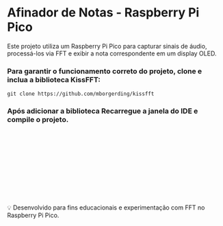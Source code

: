 # Afinador de Notas - Raspberry Pi Pico

Este projeto utiliza um Raspberry Pi Pico para capturar sinais de áudio, processá-los via FFT e exibir a nota correspondente em um display OLED.

### Para garantir o funcionamento correto do projeto, clone e inclua a biblioteca KissFFT:
 ```
git clone https://github.com/mborgerding/kissfft
```
### Após adicionar a biblioteca Recarregue a janela do IDE e compile o projeto.
\
\
\
\
\
\
\
\
\
\
💡 Desenvolvido para fins educacionais e experimentação com FFT no Raspberry Pi Pico.
